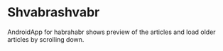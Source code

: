 # Shvabrashvabr
AndroidApp for habrahabr shows preview of the articles and load older articles by scrolling down.
